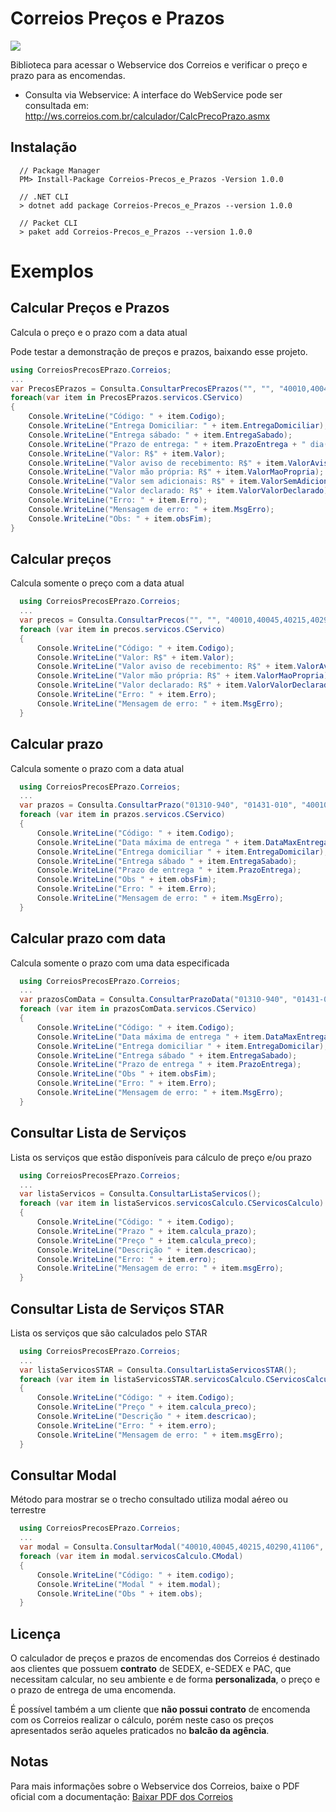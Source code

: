 # Correios Preços e Prazos

![](https://firebasestorage.googleapis.com/v0/b/whatsapp-541a0.appspot.com/o/Correios_logo.png?alt=media&token=95617299-d20f-4c8f-9d24-6263114644d4) 

Biblioteca para acessar o Webservice dos Correios e verificar o preço e prazo para as encomendas.

* Consulta via Webservice: A interface do WebService pode ser consultada em: http://ws.correios.com.br/calculador/CalcPrecoPrazo.asmx 

## Instalação

```
  // Package Manager
  PM> Install-Package Correios-Precos_e_Prazos -Version 1.0.0 
  
  // .NET CLI
  > dotnet add package Correios-Precos_e_Prazos --version 1.0.0
  
  // Packet CLI
  > paket add Correios-Precos_e_Prazos --version 1.0.0 
```
# Exemplos
## Calcular Preços e Prazos
Calcula o preço e o prazo com a data atual 

Pode testar a demonstração de preços e prazos, baixando esse projeto.
```c#
using CorreiosPrecosEPrazo.Correios;
...
var PrecosEPrazos = Consulta.ConsultarPrecosEPrazos("", "", "40010,40045,40215,40290,41106", "01310-940", "01431-010", "0.5", 1, 16, 11, 12, 0, "N", 150, "N");
foreach(var item in PrecosEPrazos.servicos.CServico)
{
    Console.WriteLine("Código: " + item.Codigo);
    Console.WriteLine("Entrega Domiciliar: " + item.EntregaDomiciliar);
    Console.WriteLine("Entrega sábado: " + item.EntregaSabado);
    Console.WriteLine("Prazo de entrega: " + item.PrazoEntrega + " dia(s) útil");
    Console.WriteLine("Valor: R$" + item.Valor);
    Console.WriteLine("Valor aviso de recebimento: R$" + item.ValorAvisoRecebimento);
    Console.WriteLine("Valor mão própria: R$" + item.ValorMaoPropria);
    Console.WriteLine("Valor sem adicionais: R$" + item.ValorSemAdicionais);
    Console.WriteLine("Valor declarado: R$" + item.ValorValorDeclarado);
    Console.WriteLine("Erro: " + item.Erro);
    Console.WriteLine("Mensagem de erro: " + item.MsgErro);
    Console.WriteLine("Obs: " + item.obsFim);
}
```
## Calcular preços
Calcula somente o preço com a data atual 

```c#
  using CorreiosPrecosEPrazo.Correios;
  ...
  var precos = Consulta.ConsultarPrecos("", "", "40010,40045,40215,40290,41106", "01310-940", "01431-010", "0.5", 1, 16, 11, 12, 0, "N", 150, "N");
  foreach (var item in precos.servicos.CServico)
  {
      Console.WriteLine("Código: " + item.Codigo);
      Console.WriteLine("Valor: R$" + item.Valor);
      Console.WriteLine("Valor aviso de recebimento: R$" + item.ValorAvisoRecebimento);
      Console.WriteLine("Valor mão própria: R$" + item.ValorMaoPropria);
      Console.WriteLine("Valor declarado: R$" + item.ValorValorDeclarado);
      Console.WriteLine("Erro: " + item.Erro);
      Console.WriteLine("Mensagem de erro: " + item.MsgErro);
  }
```

## Calcular prazo
Calcula somente o prazo com a data atual

```c#
  using CorreiosPrecosEPrazo.Correios;
  ...
  var prazos = Consulta.ConsultarPrazo("01310-940", "01431-010", "40010,40045,40215,40290,41106");
  foreach (var item in prazos.servicos.CServico)
  {
      Console.WriteLine("Código: " + item.Codigo);
      Console.WriteLine("Data máxima de entrega " + item.DataMaxEntrega);
      Console.WriteLine("Entrega domiciliar " + item.EntregaDomicilar);
      Console.WriteLine("Entrega sábado " + item.EntregaSabado);
      Console.WriteLine("Prazo de entrega " + item.PrazoEntrega);
      Console.WriteLine("Obs " + item.obsFim);
      Console.WriteLine("Erro: " + item.Erro);
      Console.WriteLine("Mensagem de erro: " + item.MsgErro);
  }
```

## Calcular prazo com data
Calcula somente o prazo com uma data especificada 

```c#
  using CorreiosPrecosEPrazo.Correios;
  ...
  var prazosComData = Consulta.ConsultarPrazoData("01310-940", "01431-010", "40010,40045,40215,40290,41106", "16/05/2019");
  foreach (var item in prazosComData.servicos.CServico)
  {
      Console.WriteLine("Código: " + item.Codigo);
      Console.WriteLine("Data máxima de entrega " + item.DataMaxEntrega);
      Console.WriteLine("Entrega domiciliar " + item.EntregaDomicilar);
      Console.WriteLine("Entrega sábado " + item.EntregaSabado);
      Console.WriteLine("Prazo de entrega " + item.PrazoEntrega);
      Console.WriteLine("Obs " + item.obsFim);
      Console.WriteLine("Erro: " + item.Erro);
      Console.WriteLine("Mensagem de erro: " + item.MsgErro);
  }
```

## Consultar Lista de Serviços
Lista os serviços que estão disponíveis para cálculo de preço e/ou prazo 

```c#
  using CorreiosPrecosEPrazo.Correios;
  ...
  var listaServicos = Consulta.ConsultarListaServicos();
  foreach (var item in listaServicos.servicosCalculo.CServicosCalculo)
  {
      Console.WriteLine("Código: " + item.Codigo);
      Console.WriteLine("Prazo " + item.calcula_prazo);
      Console.WriteLine("Preço " + item.calcula_preco);
      Console.WriteLine("Descrição " + item.descricao);
      Console.WriteLine("Erro: " + item.erro);
      Console.WriteLine("Mensagem de erro: " + item.msgErro);
  }
```

## Consultar Lista de Serviços STAR
Lista os serviços que são calculados pelo STAR 

```c#
  using CorreiosPrecosEPrazo.Correios;
  ...
  var listaServicosSTAR = Consulta.ConsultarListaServicosSTAR();
  foreach (var item in listaServicosSTAR.servicosCalculo.CServicosCalculo)
  {
      Console.WriteLine("Código: " + item.Codigo);
      Console.WriteLine("Preço " + item.calcula_preco);
      Console.WriteLine("Descrição " + item.descricao);
      Console.WriteLine("Erro: " + item.erro);
      Console.WriteLine("Mensagem de erro: " + item.msgErro);
  }
```

## Consultar Modal
Método para mostrar se o trecho consultado utiliza modal aéreo ou terrestre 

```c#
  using CorreiosPrecosEPrazo.Correios;
  ...
  var modal = Consulta.ConsultarModal("40010,40045,40215,40290,41106", "01310-940", "01431-010");
  foreach (var item in modal.servicosCalculo.CModal)
  {
      Console.WriteLine("Código: " + item.codigo);
      Console.WriteLine("Modal " + item.modal);
      Console.WriteLine("Obs " + item.obs);
  }
```

## Licença
  O calculador de preços e prazos de encomendas dos Correios é destinado aos clientes que possuem **contrato** de SEDEX, e-SEDEX e PAC, que necessitam calcular, no seu ambiente e de forma **personalizada**, o preço e o prazo de entrega de uma encomenda.
  
  É possível também a um cliente que **não possui contrato** de encomenda com os Correios realizar o cálculo, porém neste caso os preços apresentados serão aqueles praticados no **balcão da agência**. 

## Notas

Para mais informações sobre o Webservice dos Correios, baixe o PDF oficial com a documentação: [Baixar PDF dos Correios](https://correios.com.br/solucoes-empresariais/comercio-eletronico/palestras-correios-1/pdf/ManualdeImplementacaodoCalculoRemotodePrecosePrazos.pdf/at_download/file)
